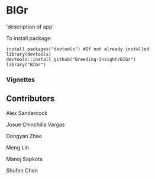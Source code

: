 # BIGr

'description of app'

To install package:
```
install.packages("devtools") #If not already installed
library(devtools)
devtools::install_github("Breeding-Insight/BIGr")
library("BIGr")
```

### Vignettes

## Contributors
Alex Sandercock

Josue Chinchilla Vargas

Dongyan Zhao

Meng Lin

Manoj Sapkota

Shufen Chen
